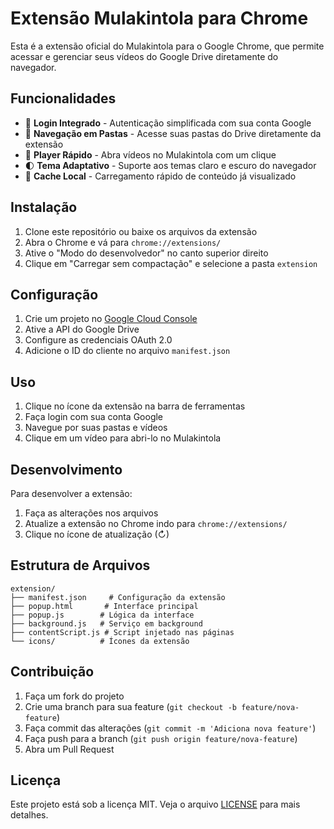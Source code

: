 # Extensão Mulakintola para Chrome

Esta é a extensão oficial do Mulakintola para o Google Chrome, que permite acessar e gerenciar seus vídeos do Google Drive diretamente do navegador.

## Funcionalidades

- 🔐 **Login Integrado** - Autenticação simplificada com sua conta Google
- 📁 **Navegação em Pastas** - Acesse suas pastas do Drive diretamente da extensão
- 🎥 **Player Rápido** - Abra vídeos no Mulakintola com um clique
- 🌓 **Tema Adaptativo** - Suporte aos temas claro e escuro do navegador
- 💾 **Cache Local** - Carregamento rápido de conteúdo já visualizado

## Instalação

1. Clone este repositório ou baixe os arquivos da extensão
2. Abra o Chrome e vá para `chrome://extensions/`
3. Ative o "Modo do desenvolvedor" no canto superior direito
4. Clique em "Carregar sem compactação" e selecione a pasta `extension`

## Configuração

1. Crie um projeto no [Google Cloud Console](https://console.cloud.google.com)
2. Ative a API do Google Drive
3. Configure as credenciais OAuth 2.0
4. Adicione o ID do cliente no arquivo `manifest.json`

## Uso

1. Clique no ícone da extensão na barra de ferramentas
2. Faça login com sua conta Google
3. Navegue por suas pastas e vídeos
4. Clique em um vídeo para abri-lo no Mulakintola

## Desenvolvimento

Para desenvolver a extensão:

1. Faça as alterações nos arquivos
2. Atualize a extensão no Chrome indo para `chrome://extensions/`
3. Clique no ícone de atualização (↻)

## Estrutura de Arquivos

```
extension/
├── manifest.json     # Configuração da extensão
├── popup.html       # Interface principal
├── popup.js        # Lógica da interface
├── background.js   # Serviço em background
├── contentScript.js # Script injetado nas páginas
└── icons/          # Ícones da extensão
```

## Contribuição

1. Faça um fork do projeto
2. Crie uma branch para sua feature (`git checkout -b feature/nova-feature`)
3. Faça commit das alterações (`git commit -m 'Adiciona nova feature'`)
4. Faça push para a branch (`git push origin feature/nova-feature`)
5. Abra um Pull Request

## Licença

Este projeto está sob a licença MIT. Veja o arquivo [LICENSE](../LICENSE) para mais detalhes. 